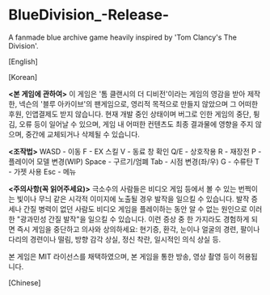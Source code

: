 # BlueDivision_-Release-
A fanmade blue archive game heavily inspired by 'Tom Clancy's The Division'.

[English]


[Korean]

**<본 게임에 관하여>**
이 게임은 '톰 클랜시의 더 디비전'이라는 게임의 영감을 받아 제작한, 넥슨의 '블루 아카이브'의 팬게임으로, 영리적 목적으로 만들지 않았으며 그 어떠한 후원, 인앱결제도 받지 않습니다. 현재 개발 중인 상태이며 버그로 인한 게임의 중단, 튕김, 오류 등이 일어날 수 있으며, 게임 내 어떠한 컨텐츠도 최종 결과물에 영향을 주지 않으며, 중간에 교체되거나 삭제될 수 있습니다.

**<조작법>**
WASD - 이동
F - EX 스킬
V - 동료 창 확인
Q/E - 상호작용
R - 재장전
P - 플레이어 모델 변경(WIP)
Space - 구르기/엄폐
Tab - 시점 변경(좌/우)
G - 수류탄
T - 가젯 사용
Esc - 메뉴

**<주의사항(꼭 읽어주세요)>**
극소수의 사람들은 비디오 게임 등에서 볼 수 있는 번쩍이는 빛이나 무늬 같은 시각적 이미지에 노출될 경우 발작을 일으킬 수 있습니다. 발작 증세나 간질 병력이 없던 사람도 비디오 게임을 플레이하는 동안 알 수 없는 원인으로 이러한 "광과민성 간질 발작"을 일으킬 수 있습니다. 
이런 증상 중 한 가지라도 경험하게 되면 즉시 게임을 중단하고 의사와 상의하세요: 현기증, 환각, 눈이나 얼굴의 경련, 팔이나 다리의 경련이나 떨림, 방향 감각 상실, 정신 착란, 일시적인 의식 상실 등.

본 게임은 MIT 라이선스를 채택하였으며, 본 게임을 통한 방송, 영상 촬영 등이 허용됩니다.

[Chinese]
